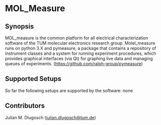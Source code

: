 # MOL_Measure
## Synopsis
MOL_measure is the common platform for all electrical characterization software of the TUM molecular electronics research group.
Molel_measure runs on python 3.X and pymeasure, a package that contains a repository of instrument classes and a system for running experiment procedures, which provides graphical interfaces (via Qt) for graphing live data and managing queues of experiments.
(https://github.com/ralph-group/pymeasure)
## Supported Setups
So far the following setups are supported by the software:
    none

## Contributors

Julian M. Dlugosch (julian.dlugosch@tum.de)


